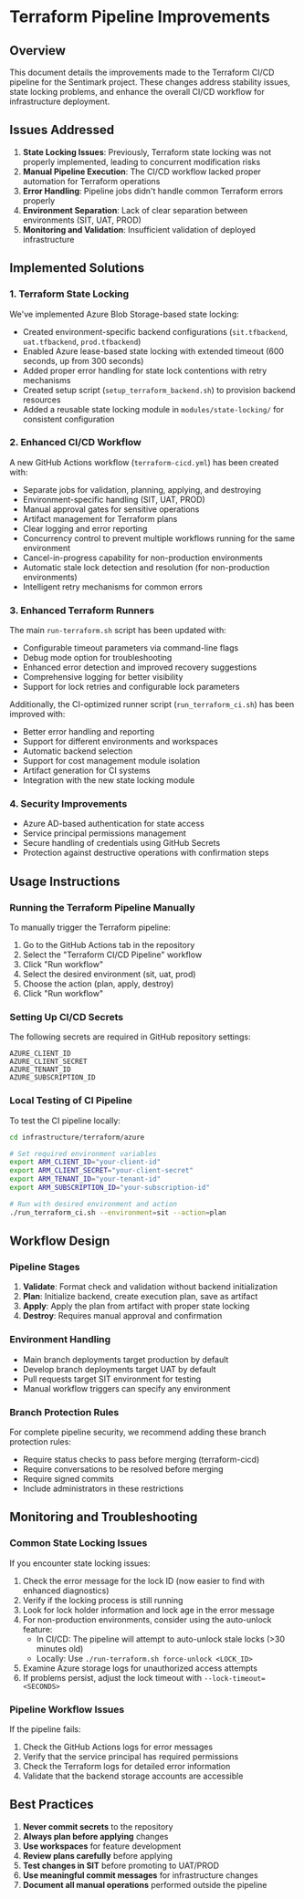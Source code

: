 # Terraform Pipeline Improvements

## Overview

This document details the improvements made to the Terraform CI/CD pipeline for the Sentimark project. These changes address stability issues, state locking problems, and enhance the overall CI/CD workflow for infrastructure deployment.

## Issues Addressed

1. **State Locking Issues**: Previously, Terraform state locking was not properly implemented, leading to concurrent modification risks
2. **Manual Pipeline Execution**: The CI/CD workflow lacked proper automation for Terraform operations
3. **Error Handling**: Pipeline jobs didn't handle common Terraform errors properly
4. **Environment Separation**: Lack of clear separation between environments (SIT, UAT, PROD)
5. **Monitoring and Validation**: Insufficient validation of deployed infrastructure

## Implemented Solutions

### 1. Terraform State Locking

We've implemented Azure Blob Storage-based state locking:

- Created environment-specific backend configurations (`sit.tfbackend`, `uat.tfbackend`, `prod.tfbackend`)
- Enabled Azure lease-based state locking with extended timeout (600 seconds, up from 300 seconds)
- Added proper error handling for state lock contentions with retry mechanisms
- Created setup script (`setup_terraform_backend.sh`) to provision backend resources
- Added a reusable state locking module in `modules/state-locking/` for consistent configuration

### 2. Enhanced CI/CD Workflow

A new GitHub Actions workflow (`terraform-cicd.yml`) has been created with:

- Separate jobs for validation, planning, applying, and destroying
- Environment-specific handling (SIT, UAT, PROD)
- Manual approval gates for sensitive operations
- Artifact management for Terraform plans
- Clear logging and error reporting
- Concurrency control to prevent multiple workflows running for the same environment
- Cancel-in-progress capability for non-production environments
- Automatic stale lock detection and resolution (for non-production environments)
- Intelligent retry mechanisms for common errors

### 3. Enhanced Terraform Runners

The main `run-terraform.sh` script has been updated with:

- Configurable timeout parameters via command-line flags
- Debug mode option for troubleshooting
- Enhanced error detection and improved recovery suggestions
- Comprehensive logging for better visibility
- Support for lock retries and configurable lock parameters

Additionally, the CI-optimized runner script (`run_terraform_ci.sh`) has been improved with:

- Better error handling and reporting
- Support for different environments and workspaces
- Automatic backend selection
- Support for cost management module isolation
- Artifact generation for CI systems
- Integration with the new state locking module

### 4. Security Improvements

- Azure AD-based authentication for state access
- Service principal permissions management
- Secure handling of credentials using GitHub Secrets
- Protection against destructive operations with confirmation steps

## Usage Instructions

### Running the Terraform Pipeline Manually

To manually trigger the Terraform pipeline:

1. Go to the GitHub Actions tab in the repository
2. Select the "Terraform CI/CD Pipeline" workflow
3. Click "Run workflow"
4. Select the desired environment (sit, uat, prod)
5. Choose the action (plan, apply, destroy)
6. Click "Run workflow"

### Setting Up CI/CD Secrets

The following secrets are required in GitHub repository settings:

```
AZURE_CLIENT_ID
AZURE_CLIENT_SECRET
AZURE_TENANT_ID
AZURE_SUBSCRIPTION_ID
```

### Local Testing of CI Pipeline

To test the CI pipeline locally:

```bash
cd infrastructure/terraform/azure

# Set required environment variables
export ARM_CLIENT_ID="your-client-id"
export ARM_CLIENT_SECRET="your-client-secret"
export ARM_TENANT_ID="your-tenant-id"
export ARM_SUBSCRIPTION_ID="your-subscription-id"

# Run with desired environment and action
./run_terraform_ci.sh --environment=sit --action=plan
```

## Workflow Design

### Pipeline Stages

1. **Validate**: Format check and validation without backend initialization
2. **Plan**: Initialize backend, create execution plan, save as artifact
3. **Apply**: Apply the plan from artifact with proper state locking
4. **Destroy**: Requires manual approval and confirmation

### Environment Handling

- Main branch deployments target production by default
- Develop branch deployments target UAT by default
- Pull requests target SIT environment for testing
- Manual workflow triggers can specify any environment

### Branch Protection Rules

For complete pipeline security, we recommend adding these branch protection rules:

- Require status checks to pass before merging (terraform-cicd)
- Require conversations to be resolved before merging
- Require signed commits
- Include administrators in these restrictions

## Monitoring and Troubleshooting

### Common State Locking Issues

If you encounter state locking issues:

1. Check the error message for the lock ID (now easier to find with enhanced diagnostics)
2. Verify if the locking process is still running
3. Look for lock holder information and lock age in the error message
4. For non-production environments, consider using the auto-unlock feature:
   - In CI/CD: The pipeline will attempt to auto-unlock stale locks (>30 minutes old)
   - Locally: Use `./run-terraform.sh force-unlock <LOCK_ID>`
5. Examine Azure storage logs for unauthorized access attempts
6. If problems persist, adjust the lock timeout with `--lock-timeout=<SECONDS>`

### Pipeline Workflow Issues

If the pipeline fails:

1. Check the GitHub Actions logs for error messages
2. Verify that the service principal has required permissions
3. Check the Terraform logs for detailed error information
4. Validate that the backend storage accounts are accessible

## Best Practices

1. **Never commit secrets** to the repository
2. **Always plan before applying** changes
3. **Use workspaces** for feature development
4. **Review plans carefully** before applying
5. **Test changes in SIT** before promoting to UAT/PROD
6. **Use meaningful commit messages** for infrastructure changes
7. **Document all manual operations** performed outside the pipeline